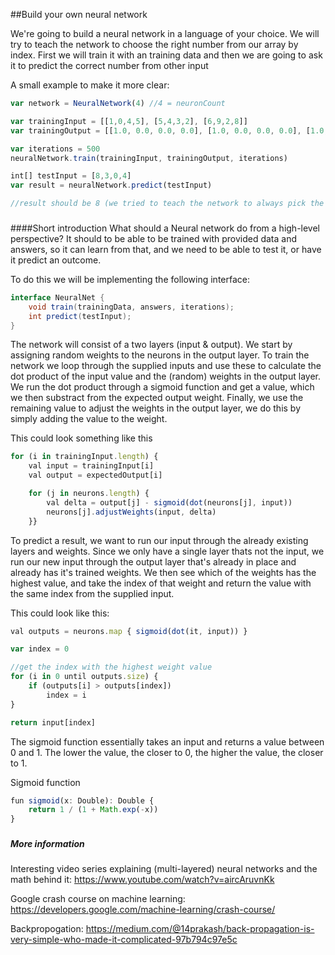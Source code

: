 ##Build your own neural network

We're going to build a neural network in a language of your choice.
We will try to teach the network to choose the right number from our array by index. First we will train it with an training data and then we are going to ask it to predict the correct number from other input

A small example to make it more clear:
```javascript
var network = NeuralNetwork(4) //4 = neuronCount

var trainingInput = [[1,0,4,5], [5,4,3,2], [6,9,2,8]]
var trainingOutput = [[1.0, 0.0, 0.0, 0.0], [1.0, 0.0, 0.0, 0.0], [1.0, 0.0, 0.0, 0.0]]

var iterations = 500
neuralNetwork.train(trainingInput, trainingOutput, iterations)

int[] testInput = [8,3,0,4]
var result = neuralNetwork.predict(testInput)

//result should be 8 (we tried to teach the network to always pick the first number)
```
###
####Short introduction
What should a Neural network do from a high-level perspective?
It should to be able to be trained with provided data and answers, so it can learn from that, and we need to be able to test it, or have it predict an outcome.

To do this we will be implementing the following interface:
````Java
interface NeuralNet {
    void train(trainingData, answers, iterations);
    int predict(testInput);
}
````

The network will consist of a two layers (input & output). We start by assigning random weights to the neurons in the output layer.
To train the network we loop through the supplied inputs and use these to calculate the dot product of the input value and the (random) weights in the output layer.
We run the dot product through a sigmoid function and get a value, which we then substract from the expected output weight. Finally, we use the remaining value to adjust the weights in the output layer, we do this by simply adding the value to the weight.

This could look something like this
```javascript
for (i in trainingInput.length) {
    val input = trainingInput[i]
    val output = expectedOutput[i]

    for (j in neurons.length) {
        val delta = output[j] - sigmoid(dot(neurons[j], input))
        neurons[j].adjustWeights(input, delta)
    }}
```


To predict a result, we want to run our input through the already existing layers and weights. Since we only have a single layer thats not the input, we run our new input through the output layer that's already in place and already has it's trained weights. We then see which of the weights has the highest value, and take the index of that weight and return the value with the same index from the supplied input.

This could look like this:
```javascript
val outputs = neurons.map { sigmoid(dot(it, input)) }

var index = 0

//get the index with the highest weight value
for (i in 0 until outputs.size) {
    if (outputs[i] > outputs[index])
        index = i
}

return input[index]
```

The sigmoid function essentially takes an input and returns a value between 0 and 1.
The lower the value, the closer to 0, the higher the value, the closer to 1.

Sigmoid function
```javascript
fun sigmoid(x: Double): Double {
    return 1 / (1 + Math.exp(-x))
}
````

###

##### More information
Interesting video series explaining (multi-layered) neural networks and the math behind it: 
https://www.youtube.com/watch?v=aircAruvnKk

Google crash course on machine learning:
https://developers.google.com/machine-learning/crash-course/

Backpropogation:
 https://medium.com/@14prakash/back-propagation-is-very-simple-who-made-it-complicated-97b794c97e5c

